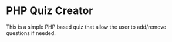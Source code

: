 # PHP Quiz Creator

This is a simple PHP based quiz that allow the user to add/remove questions if needed.